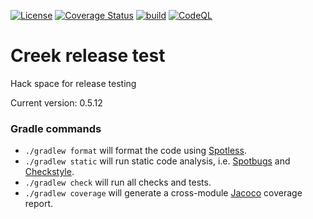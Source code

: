 [![License](https://img.shields.io/badge/License-Apache%202.0-blue.svg)](https://opensource.org/licenses/Apache-2.0)
[![Coverage Status](https://coveralls.io/repos/github/creek-service/creek-release-test/badge.svg?branch=main)](https://coveralls.io/github/creek-service/creek-release-test?branch=main)
[![build](https://github.com/creek-service/creek-release-test/actions/workflows/gradle.yml/badge.svg)](https://github.com/creek-service/creek-release-test/actions/workflows/gradle.yml)
[![CodeQL](https://github.com/creek-service/creek-release-test/actions/workflows/codeql.yml/badge.svg)](https://github.com/creek-service/creek-release-test/actions/workflows/codeql.yml)

# Creek release test

Hack space for release testing


Current version: 0.5.12

### Gradle commands

* `./gradlew format` will format the code using [Spotless][1].
* `./gradlew static` will run static code analysis, i.e. [Spotbugs][2] and [Checkstyle][3].
* `./gradlew check` will run all checks and tests.
* `./gradlew coverage` will generate a cross-module [Jacoco][5] coverage report.

[1]: https://github.com/diffplug/spotless
[2]: https://spotbugs.github.io/
[3]: https://checkstyle.sourceforge.io/
[4]: https://github.com/allegro/axion-release-plugin
[5]: https://www.jacoco.org/jacoco/trunk/doc/
[6]: https://coveralls.io/
[7]: https://junit.org/junit5/docs/current/user-guide/
[8]: https://site.mockito.org/
[9]: http://hamcrest.org/JavaHamcrest/index
[10]: https://github.com/google/guava/tree/master/guava-testlib
[11]: https://logging.apache.org/log4j/2.x/
[12]: https://coveralls.io/
